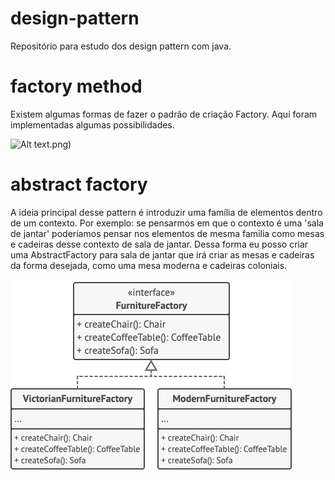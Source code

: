 # design-pattern
Repositório para estudo dos design pattern com java.

# factory method
Existem algumas formas de fazer o padrão de criação Factory. Aqui foram implementadas algumas possibilidades.

![Alt text](factory_method).png)

# abstract factory
A ideia principal desse pattern é introduzir uma família de elementos dentro de um contexto. Por exemplo: se pensarmos em que o contexto é uma 'sala de jantar' poderíamos pensar nos elementos de mesma familia como mesas e cadeiras desse contexto de sala de jantar. Dessa forma eu posso criar uma AbstractFactory para sala de jantar que irá criar as mesas e cadeiras da forma desejada, como uma mesa moderna e cadeiras coloniais. 

![Alt text](abstract_factory.png)